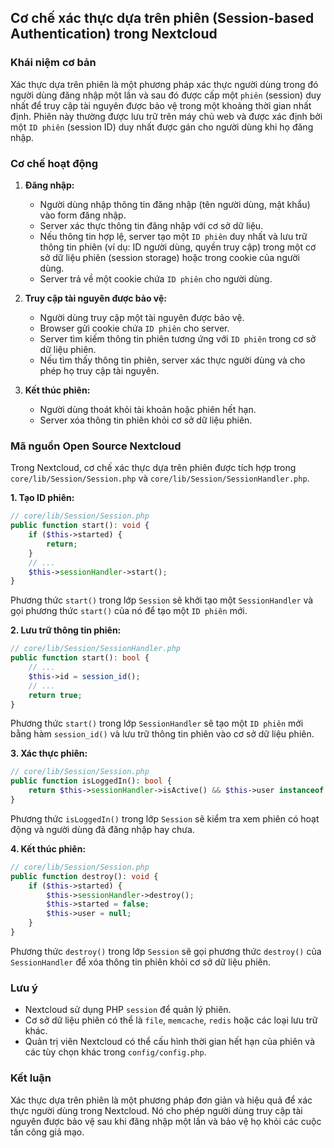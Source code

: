 ## Cơ chế xác thực dựa trên phiên (Session-based Authentication) trong Nextcloud

### Khái niệm cơ bản

Xác thực dựa trên phiên là một phương pháp xác thực người dùng trong đó người dùng đăng nhập một lần và sau đó được cấp một `phiên` (session) duy nhất để truy cập tài nguyên được bảo vệ trong một khoảng thời gian nhất định. Phiên này thường được lưu trữ trên máy chủ web và được xác định bởi một `ID phiên` (session ID) duy nhất được gán cho người dùng khi họ đăng nhập.

### Cơ chế hoạt động

1. **Đăng nhập:**
    * Người dùng nhập thông tin đăng nhập (tên người dùng, mật khẩu) vào form đăng nhập.
    * Server xác thực thông tin đăng nhập với cơ sở dữ liệu.
    * Nếu thông tin hợp lệ, server tạo một `ID phiên` duy nhất và lưu trữ thông tin phiên (ví dụ: ID người dùng, quyền truy cập) trong một cơ sở dữ liệu phiên (session storage) hoặc trong cookie của người dùng.
    * Server trả về một cookie chứa `ID phiên` cho người dùng.

2. **Truy cập tài nguyên được bảo vệ:**
    * Người dùng truy cập một tài nguyên được bảo vệ.
    * Browser gửi cookie chứa `ID phiên` cho server.
    * Server tìm kiếm thông tin phiên tương ứng với `ID phiên` trong cơ sở dữ liệu phiên.
    * Nếu tìm thấy thông tin phiên, server xác thực người dùng và cho phép họ truy cập tài nguyên.

3. **Kết thúc phiên:**
    * Người dùng thoát khỏi tài khoản hoặc phiên hết hạn.
    * Server xóa thông tin phiên khỏi cơ sở dữ liệu phiên.

### Mã nguồn Open Source Nextcloud

Trong Nextcloud, cơ chế xác thực dựa trên phiên được tích hợp trong `core/lib/Session/Session.php` và `core/lib/Session/SessionHandler.php`.

**1. Tạo ID phiên:**

```php
// core/lib/Session/Session.php
public function start(): void {
    if ($this->started) {
        return;
    }
    // ...
    $this->sessionHandler->start();
}
```

Phương thức `start()` trong lớp `Session` sẽ khởi tạo một `SessionHandler` và gọi phương thức `start()` của nó để tạo một `ID phiên` mới.

**2. Lưu trữ thông tin phiên:**

```php
// core/lib/Session/SessionHandler.php
public function start(): bool {
    // ...
    $this->id = session_id();
    // ...
    return true;
}
```

Phương thức `start()` trong lớp `SessionHandler` sẽ tạo một `ID phiên` mới bằng hàm `session_id()` và lưu trữ thông tin phiên vào cơ sở dữ liệu phiên.

**3. Xác thực phiên:**

```php
// core/lib/Session/Session.php
public function isLoggedIn(): bool {
    return $this->sessionHandler->isActive() && $this->user instanceof User;
}
```

Phương thức `isLoggedIn()` trong lớp `Session` sẽ kiểm tra xem phiên có hoạt động và người dùng đã đăng nhập hay chưa.

**4. Kết thúc phiên:**

```php
// core/lib/Session/Session.php
public function destroy(): void {
    if ($this->started) {
        $this->sessionHandler->destroy();
        $this->started = false;
        $this->user = null;
    }
}
```

Phương thức `destroy()` trong lớp `Session` sẽ gọi phương thức `destroy()` của `SessionHandler` để xóa thông tin phiên khỏi cơ sở dữ liệu phiên.

### Lưu ý

* Nextcloud sử dụng PHP `session` để quản lý phiên.
* Cơ sở dữ liệu phiên có thể là `file`, `memcache`, `redis` hoặc các loại lưu trữ khác.
* Quản trị viên Nextcloud có thể cấu hình thời gian hết hạn của phiên và các tùy chọn khác trong `config/config.php`.

### Kết luận

Xác thực dựa trên phiên là một phương pháp đơn giản và hiệu quả để xác thực người dùng trong Nextcloud. Nó cho phép người dùng truy cập tài nguyên được bảo vệ sau khi đăng nhập một lần và bảo vệ họ khỏi các cuộc tấn công giả mạo.
